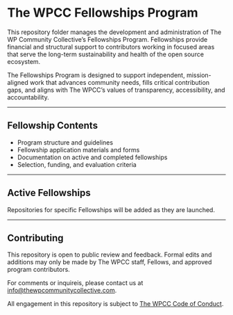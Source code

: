 # The WPCC Fellowships Program

This repository folder manages the development and administration of The WP Community Collective’s Fellowships Program. Fellowships provide financial and structural support to contributors working in focused areas that serve the long-term sustainability and health of the open source ecosystem.

The Fellowships Program is designed to support independent, mission-aligned work that advances community needs, fills critical contribution gaps, and aligns with The WPCC’s values of transparency, accessibility, and accountability.

---

## Fellowship Contents

- Program structure and guidelines
- Fellowship application materials and forms
- Documentation on active and completed fellowships
- Selection, funding, and evaluation criteria

---

## Active Fellowships

Repositories for specific Fellowships will be added as they are launched.

---

## Contributing

This repository is open to public review and feedback. Formal edits and additions may only be made by The WPCC staff, Fellows, and approved program contributors.

For comments or inquireis, please contact us at [info@thewpcommunitycollective.com](mailto:info@thewpcommunitycollective.com).

All engagement in this repository is subject to [The WPCC Code of Conduct](https://www.thewpcommunitycollective.com/about/code-of-conduct/).

